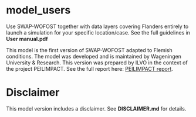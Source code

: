 # model_users
Use SWAP-WOFOST together with data layers covering Flanders entirely to launch a simulation for your specific location/case. See the full guidelines in **User manual.pdf**

This model is the first version of SWAP-WOFOST adapted to Flemish conditions. 
The model was developed and is maintained by Wageningen University & Research. 
This version was prepared by ILVO in the context of the project PEILIMPACT. See the full report here: [PEILIMPACT report](https://ilvo_plant-peilimpact_nl.curve.space/Samenvatting).



# Disclaimer

This model version includes a disclaimer. See **DISCLAIMER.md** for details.